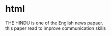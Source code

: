 # html
<html>
  <head>
    <title> THE HINDU</title>
    <body> THE HINDU is one of the English  news papaer. <br> this paper read to improve communication skills </body>
  </head>
</html>
